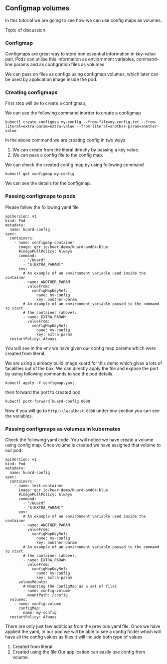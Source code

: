 ## Configmap volumes

In this tutorial we are going to see how we can use config maps as volumes. 

Topic of discussion

### Configmap

Configmaps are great way to store non essential information in key-value pair, Pods can utilise this information as enviornment variables, command-line params and as configration files as volumes.

We can pass on files as configs using configmap volumes, which later can be used by application image inside the pod.

### Creating configmaps

First step will be to create a configmap, 

We can use the following command inorder to create a configmap

`kubectl create configmap my-config --from-file=my-config.txt --from-literal=extra-param=extra-value --from-literal=another-param=another-value`

In the above command we are creating config in two ways
1. We can create from the literal directly by passing a key value.
2. We can pass a config file to the config map. 

We can check the created config map by using following command

`kubectl get configmap my-config`

We can see the details for the configmap.

### Passing configmaps to pods

Please follow the following yaml file


```
apiVersion: v1
kind: Pod
metadata:
  name: kuard-config
spec:
  containers:
    - name: configmap-container
      image: gcr.io/kuar-demo/kuard-amd64:blue
      #imagePullPolicy: Always
      command:
        - "/kuard"
        - "$(EXTRA_PARAM)"
      env:
        # An example of an environment variable used inside the container
        - name: ANOTHER_PARAM
          valueFrom:
            configMapKeyRef:
              name: my-config
              key: another-param
        # An example of an environment variable passed to the command to start
        # the container (above).
        - name: EXTRA_PARAM
          valueFrom:
            configMapKeyRef:
              name: my-config
              key: extra-param
  restartPolicy: Always
```

You will see in the env we have given our config map params which were created from literal. 

We are using a already build image kuard for this demo which gives a lots of facalities out of the box. We can directly apply the file and expose the port by using following commands to see the pod details.

`kubectl apply -f configmap.yaml`

then forward the port to created pod

`kubectl port-forward kuard-config 8080`

Now if you will go to `http:\\localhost:8080` under env section you can see the variables.

### Passing configmaps as volumes in kubernates

Check the following yaml code. You will notice we have create a volume using config map. Once volume is created we have assigned that volume to our pod.

```
apiVersion: v1
kind: Pod
metadata:
  name: kuard-config
spec:
  containers:
    - name: test-container
      image: gcr.io/kuar-demo/kuard-amd64:blue
      #imagePullPolicy: Always
      command:
        - "/kuard"
        - "$(EXTRA_PARAM)"
      env:
        # An example of an environment variable used inside the container
        - name: ANOTHER_PARAM
          valueFrom:
            configMapKeyRef:
              name: my-config
              key: another-param
        # An example of an environment variable passed to the command to start
        # the container (above).
        - name: EXTRA_PARAM
          valueFrom:
            configMapKeyRef:
              name: my-config
              key: extra-param
      volumeMounts:
        # Mounting the ConfigMap as a set of files
        - name: config-volume
          mountPath: /config
  volumes:
    - name: config-volume
      configMap:
        name: my-config
  restartPolicy: Always
```

There are only just few additions from the previous yaml file.
Once we have applied the yaml, In our pod we will be able to see a config folder which will have all the config values as files
It will include both type of values 
1. Created from literal 
2. Created using the file
Our application can easily use config from volume.